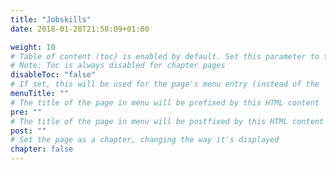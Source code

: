 ```yaml
---
title: "Jobskills"
date: 2018-01-28T21:58:09+01:00

weight: 10
# Table of content (toc) is enabled by default. Set this parameter to true to disable it.
# Note: Toc is always disabled for chapter pages
disableToc: "false"
# If set, this will be used for the page's menu entry (instead of the `title` attribute)
menuTitle: ""
# The title of the page in menu will be prefixed by this HTML content
pre: ""
# The title of the page in menu will be postfixed by this HTML content
post: ""
# Set the page as a chapter, changing the way it's displayed
chapter: false
---
```

